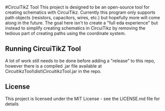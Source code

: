 #CircuiTikZ Tool
This project is designed to be an open-source tool for creating schematics with CircuiTikz. 
Currently this program only supports path objects (resistors, capacitors, wires, etc.) but hopefully more will come along in the future. 
The goal here isn't to create a "full eda experience" but instead to simplify creating schematics in CircuiTikz by removing the tedious part of creating paths using the coordinate system. 

## Running CircuiTikZ Tool
A lot of work still needs to be done before adding a "release" to this repo, however there is a compiled .jar file available at CircuitikzTool\dist\CircuitikzTool.jar in the repo.

## License
This project is licensed under the MIT License - see the LICENSE.md file for details
